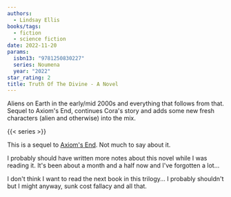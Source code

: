 ```yaml
---
authors:
  - Lindsay Ellis
books/tags:
  - fiction
  - science fiction
date: 2022-11-20
params:
  isbn13: "9781250830227"
  series: Noumena
  year: "2022"
star_rating: 2
title: Truth Of The Divine - A Novel
---
```


Aliens on Earth in the early/mid 2000s and everything that follows from that. Sequel to Axiom's End, continues Cora's story and adds some new fresh characters (alien and otherwise) into the mix.

<!--more-->

{{< series >}}

This is a sequel to [Axiom's End](/books/2022-11-12/). Not much to say about it.

I probably should have written more notes about this novel while I was reading it. It's been about a month and a half now and I've forgotten a lot...

I don't think I want to read the next book in this trilogy... I probably shouldn't but I might anyway, sunk cost fallacy and all that.
